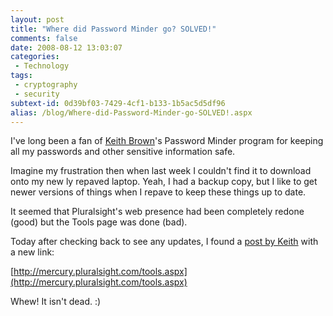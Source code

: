 ```yaml
---
layout: post
title: "Where did Password Minder go? SOLVED!"
comments: false
date: 2008-08-12 13:03:07
categories:
 - Technology
tags:
 - cryptography
 - security
subtext-id: 0d39bf03-7429-4cf1-b133-1b5ac5d5df96
alias: /blog/Where-did-Password-Minder-go-SOLVED!.aspx
---
```



I've long been a fan of [Keith Brown](http://www.pluralsight.com/community/blogs/keith/default.aspx)'s Password Minder program for keeping all my passwords and other sensitive information safe.

Imagine my frustration then when last week I couldn't find it to download onto my new ly repaved laptop. Yeah, I had a backup copy, but I like to get newer versions of things when I repave to keep these things up to date.

It seemed that Pluralsight's web presence had been completely redone (good) but the Tools page was done (bad).

Today after checking back to see any updates, I found a [post by Keith](http://www.pluralsight.com/community/blogs/keith/archive/2008/08/05/where-to-get-password-minder.aspx) with a new link:

[http://mercury.pluralsight.com/tools.aspx](http://mercury.pluralsight.com/tools.aspx)

Whew! It isn't dead. :)
